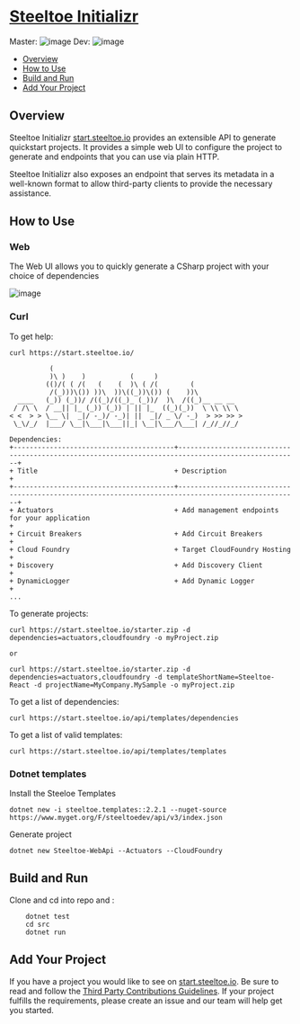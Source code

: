 # [Steeltoe Initializr](https://start.steeltoe.io)

Master: ![image](https://dev.azure.com/SteeltoeOSS/Steeltoe/_apis/build/status/SteeltoeOSS.initializr?branchName=master)
Dev: ![image](https://dev.azure.com/SteeltoeOSS/Steeltoe/_apis/build/status/SteeltoeOSS.initializr?branchName=dev)

* [Overview](#overview)
* [How to Use](#how-to-use)
* [Build and Run](#build-and-run)
* [Add Your Project](#add-your-project)

## Overview
Steeltoe Initializr [start.steeltoe.io](https://start.steeltoe.io) provides an extensible API to generate quickstart projects. It provides a simple web UI to configure the project to generate and endpoints that you can use via plain HTTP.

Steeltoe Initializr also exposes an endpoint that serves its metadata in a well-known
format to allow third-party clients to provide the necessary assistance.

## How to Use
### Web

The Web UI allows you to quickly generate a CSharp project with your choice of dependencies

 ![image](https://media.giphy.com/media/IdP0OiDeK0dTLIW1Qe/giphy.gif)


### Curl

To get help:

```
curl https://start.steeltoe.io/

          (                                                                                                                                     
          )\ )    )           (     )                                                                                                           
         (()/( ( /(   (    (  )\ ( /(        (                                                                                                  
          /(_)))\()) ))\  ))\((_))\()) (    ))\                                                                                                 
  ____   (_)) (_))/ /((_)/((_)_ (_))/  )\  /((_)__ __ __                                                                                        
 / /\ \  / __|| |_ (_)) (_)) | || |_  ((_)(_))  \ \\ \\ \                                                                                       
< <  > > \__ \|  _|/ -_)/ -_)| ||  _|/ _ \/ -_)  > >> >> >                                                                                      
 \_\/_/  |___/ \__|\___|\___||_| \__|\___/\___| /_//_//_/                                                                                       
                                                                                                                                                
Dependencies:                                                                                                                                   
+----------------------------------------+----------------------------------------------------------------------------------------------------+ 
+ Title                                  + Description                                                                                        + 
+----------------------------------------+----------------------------------------------------------------------------------------------------+ 
+ Actuators                              + Add management endpoints for your application                                                      + 
+ Circuit Breakers                       + Add Circuit Breakers                                                                               + 
+ Cloud Foundry                          + Target CloudFoundry Hosting                                                                        + 
+ Discovery                              + Add Discovery Client                                                                               + 
+ DynamicLogger                          + Add Dynamic Logger                                                                                 + 
... 
```

To generate projects: 

```
curl https://start.steeltoe.io/starter.zip -d dependencies=actuators,cloudfoundry -o myProject.zip

or

curl https://start.steeltoe.io/starter.zip -d dependencies=actuators,cloudfoundry -d templateShortName=Steeltoe-React -d projectName=MyCompany.MySample -o myProject.zip
```

To get a list of dependencies:
```
curl https://start.steeltoe.io/api/templates/dependencies
```

To get a list of valid templates:
```
curl https://start.steeltoe.io/api/templates/templates
```
### Dotnet templates
Install the Steeloe Templates 
```
dotnet new -i steeltoe.templates::2.2.1 --nuget-source https://www.myget.org/F/steeltoedev/api/v3/index.json
```
Generate project
```
dotnet new Steeltoe-WebApi --Actuators --CloudFoundry
```
## Build and Run 

Clone and cd into repo and :
``` dotnet build
    dotnet test 
    cd src 
    dotnet run
```
## Add Your Project
If you have a project you would like to see on [start.steeltoe.io](https://start.steeltoe.io). Be sure to read and follow the [Third Party Contributions Guidelines](THIRD-PARTY-CONTRIBUTIONS.md).  If your project fulfills the requirements, please create an issue and our team will help get you started.  

